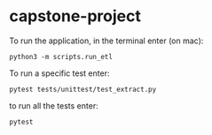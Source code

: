 # capstone-project

To run the application, in the terminal enter (on mac): 
```
python3 -m scripts.run_etl
```

To run a specific test enter: 
```
pytest tests/unittest/test_extract.py
```

to run all the tests enter:
```
pytest
```